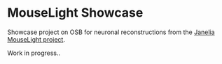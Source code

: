 # MouseLight Showcase

Showcase project on OSB for neuronal reconstructions from the [Janelia MouseLight project](https://www.janelia.org/project-team/mouselight).

Work in progress..


